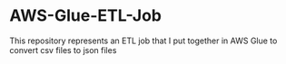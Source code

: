 # AWS-Glue-ETL-Job
This repository represents an ETL job that I put together in AWS Glue to convert csv files to json files
